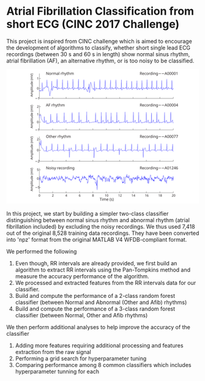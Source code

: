# Atrial Fibrillation Classification from short ECG (CINC 2017 Challenge)

This project is inspired from CINC challenge which is aimed to encourage the development of algorithms to classify, whether short single lead ECG recordings (between 30 s and 60 s in length) show normal sinus rhythm, atrial fibrillation (AF), an alternative rhythm, or is too noisy to be classified. 


![Figure 1. Example of the ECG waveforms](figures/example_waveforms.svg)

In this project, we start by building a simpler two-class classifier distinguishing between normal sinus rhythm and abnormal rhythm (atrial fibrillation included) by excluding the noisy recordings. We thus used 7,418 out of the original 8,528 training data recordings. They have been converted into 'npz' format from the original MATLAB V4 WFDB-compliant format. 

We performed the following 
1. Even though, RR intervals are already provided, we first build an algorithm to extract RR intervals using the Pan-Tompkins method and measure the accuracy performance of the algorithm.
2. We processed and extracted features from the RR intervals data for our classifier.
3. Build and compute the performance of a 2-class random forest classifier (between Normal and Abnormal (Other and Afib) rhythms)
4. Build and compute the performance of a 3-class random forest classifier (between Normal, Other and Afib rhythms)

We then perform additional analyses to help improve the accuracy of the classifier  
1. Adding more features requiring additional processing and features extraction from the raw signal
2. Performing a grid search for hyperparameter tuning
3. Comparing performance among 8 common classifiers which includes hyperparameter tunning for each

 
 
